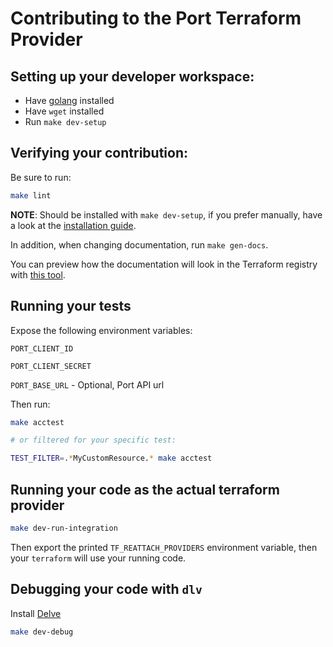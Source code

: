 # Contributing to the Port Terraform Provider

## Setting up your developer workspace:

* Have [golang](https://go.dev/doc/install) installed
* Have `wget` installed
* Run `make dev-setup`

## Verifying your contribution:

Be sure to run:

```sh
make lint
```

**NOTE**: Should be installed with `make dev-setup`, if you prefer manually, have a look at the [installation guide](https://golangci-lint.run/welcome/install/#local-installation).


In addition, when changing documentation, run `make gen-docs`.

You can preview how the documentation will look in the Terraform registry with [this tool](https://registry.terraform.io/tools/doc-preview).

## Running your tests

Expose the following environment variables:

`PORT_CLIENT_ID` 

`PORT_CLIENT_SECRET`

`PORT_BASE_URL` - Optional, Port API url

Then run:

```sh
make acctest

# or filtered for your specific test:

TEST_FILTER=.*MyCustomResource.* make acctest
```
## Running your code as the actual terraform provider

```sh
make dev-run-integration
```

Then export the printed `TF_REATTACH_PROVIDERS` environment variable, then your `terraform` will use your running code.

## Debugging your code with `dlv`

Install [Delve](https://github.com/go-delve/delve)

```sh
make dev-debug
```
